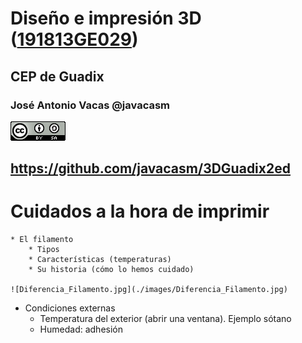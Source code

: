 # Diseño e impresión 3D ([191813GE029](https://www.juntadeandalucia.es/educacion/secretariavirtual/consultaCEP/actividad/191813GE029/))

## CEP de Guadix


### José Antonio Vacas @javacasm

![CCbySA](images/CCbySQ_88x31.png)

## https://github.com/javacasm/3DGuadix2ed


# Cuidados a la hora de imprimir


	* El filamento
		* Tipos
		* Características (temperaturas)
		* Su historia (cómo lo hemos cuidado)

    ![Diferencia_Filamento.jpg](./images/Diferencia_Filamento.jpg)

  * Condiciones externas
    * Temperatura del exterior (abrir una ventana). Ejemplo sótano
    * Humedad: adhesión
